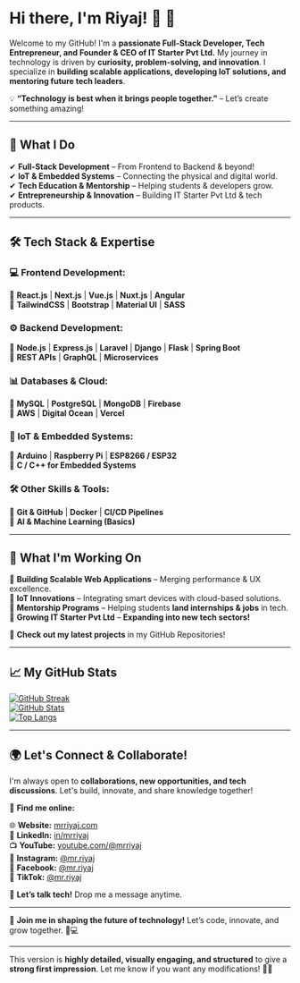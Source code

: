 # **Hi there, I'm Riyaj!** 👋 🚀  

Welcome to my GitHub! I'm a **passionate Full-Stack Developer, Tech Entrepreneur, and Founder & CEO of IT Starter Pvt Ltd.** My journey in technology is driven by **curiosity, problem-solving, and innovation**. I specialize in **building scalable applications, developing IoT solutions, and mentoring future tech leaders**.  

💡 **“Technology is best when it brings people together.”** – Let’s create something amazing!  

---

## 🚀 **What I Do**  

✔ **Full-Stack Development** – From Frontend to Backend & beyond!  
✔ **IoT & Embedded Systems** – Connecting the physical and digital world.  
✔ **Tech Education & Mentorship** – Helping students & developers grow.  
✔ **Entrepreneurship & Innovation** – Building IT Starter Pvt Ltd & tech products.  

---

## 🛠 **Tech Stack & Expertise**  

### **💻 Frontend Development:**  
🔹 **React.js** | **Next.js** | **Vue.js** | **Nuxt.js** | **Angular**  
🔹 **TailwindCSS** | **Bootstrap** | **Material UI** | **SASS**  

### **⚙️ Backend Development:**  
🔹 **Node.js** | **Express.js** | **Laravel** | **Django** | **Flask** | **Spring Boot**  
🔹 **REST APIs** | **GraphQL** | **Microservices**  

### **📊 Databases & Cloud:**  
🔹 **MySQL** | **PostgreSQL** | **MongoDB** | **Firebase**  
🔹 **AWS** | **Digital Ocean** | **Vercel**  

### **🔌 IoT & Embedded Systems:**  
🔹 **Arduino** | **Raspberry Pi** | **ESP8266 / ESP32**  
🔹 **C / C++ for Embedded Systems**  

### **🛠️ Other Skills & Tools:**  
🔹 **Git & GitHub** | **Docker** | **CI/CD Pipelines**  
🔹 **AI & Machine Learning (Basics)**  

---

## 🎯 **What I'm Working On**  

🔹 **Building Scalable Web Applications** – Merging performance & UX excellence.  
🔹 **IoT Innovations** – Integrating smart devices with cloud-based solutions.  
🔹 **Mentorship Programs** – Helping students **land internships & jobs** in tech.  
🔹 **Growing IT Starter Pvt Ltd** – **Expanding into new tech sectors!**  

📌 **Check out my latest projects** in my GitHub Repositories!  

---

## 📈 **My GitHub Stats**  

[![GitHub Streak](https://streak-stats.demolab.com?user=mrriyaj&theme=react)](https://git.io/streak-stats)  
[![GitHub Stats](https://github-readme-stats.vercel.app/api?username=mrriyaj&show_icons=true&theme=react)](https://github.com/anuraghazra/github-readme-stats)  
[![Top Langs](https://github-readme-stats.vercel.app/api/top-langs/?username=mrriyaj&layout=compact&theme=react)](https://github.com/anuraghazra/github-readme-stats)  

---

## 🌍 **Let's Connect & Collaborate!**  

I'm always open to **collaborations, new opportunities, and tech discussions**. Let's build, innovate, and share knowledge together!  

📌 **Find me online:**  

🌐 **Website:** [mrriyaj.com](https://mrriyaj.com)  
💼 **LinkedIn:** [in/mrriyaj](https://www.linkedin.com/in/mrriyaj)  
📺 **YouTube:** [youtube.com/@mrriyaj](https://www.youtube.com/@mrriyaj)  
📸 **Instagram:** [@mr.riyaj](https://www.instagram.com/mr.riyaj/)  
📘 **Facebook:** [@mr.riyaj](https://www.facebook.com/mr.riyajcom/)  
🎵 **TikTok:** [@mr.riyaj](https://www.tiktok.com/@mrriyaj.com)  

💬 **Let’s talk tech!** Drop me a message anytime.  

---

🔔 **Join me in shaping the future of technology!** Let’s code, innovate, and grow together. 🚀💻  

---

This version is **highly detailed, visually engaging, and structured** to give a **strong first impression**. Let me know if you want any modifications! 🚀🔥
